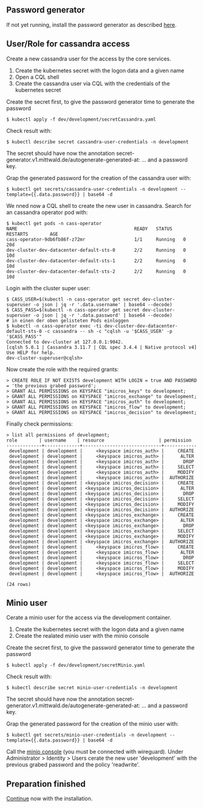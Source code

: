 ## Password generator
If not yet running, install the password generator as described [here](../../password-generator/readme.md).

## User/Role for cassandra access
Create a new cassandra user for the access by the core services.

1. Create the kubernetes secret with the logon data and a given name
2. Open a CQL shell
3. Create the cassandra user via CQL with the credentials of the kubernetes secret

Create the secret first, to give the password generator time to generate the password
```
$ kubectl apply -f dev/development/secretCassandra.yaml
```

Check result with:
```
$ kubectl describe secret cassandra-user-credentials -n development
```
The secret should have now the annotation secret-generator.v1.mittwald.de/autogenerate-generated-at: ... and a password key.

Grap the generated password for the creation of the cassandra user with:
```
$ kubectl get secrets/cassandra-user-credentials -n development --template={{.data.password}} | base64 -d
```

We nned now a CQL shell to create the new user in cassandra.
Search for an cassandra operator pod with:
```
$ kubectl get pods -n cass-operator
NAME                                           READY   STATUS    RESTARTS        AGE
cass-operator-9db6fb86f-z72mr                  1/1     Running   0               20d
dev-cluster-dev-datacenter-default-sts-0       2/2     Running   0               10d
dev-cluster-dev-datacenter-default-sts-1       2/2     Running   0               10d
dev-cluster-dev-datacenter-default-sts-2       2/2     Running   0               10d
```

Login with the cluster super user:
```
$ CASS_USER=$(kubectl -n cass-operator get secret dev-cluster-superuser -o json | jq -r '.data.username' | base64 --decode)
$ CASS_PASS=$(kubectl -n cass-operator get secret dev-cluster-superuser -o json | jq -r '.data.password' | base64 --decode)
# in einen der oben gelisteten Pods einloggen
$ kubectl -n cass-operator exec -ti dev-cluster-dev-datacenter-default-sts-0 -c cassandra -- sh -c "cqlsh -u '$CASS_USER' -p '$CASS_PASS'"
Connected to dev-cluster at 127.0.0.1:9042.
[cqlsh 5.0.1 | Cassandra 3.11.7 | CQL spec 3.4.4 | Native protocol v4]
Use HELP for help.
dev-cluster-superuser@cqlsh>
```

Now create the role with the required grants:
```
> CREATE ROLE IF NOT EXISTS development WITH LOGIN = true AND PASSWORD = 'the previous grabed password';
> GRANT ALL PERMISSIONS on KEYSPACE "imicros_keys" to development;
> GRANT ALL PERMISSIONS on KEYSPACE "imicros_exchange" to development;
> GRANT ALL PERMISSIONS on KEYSPACE "imicros_auth" to development;
> GRANT ALL PERMISSIONS on KEYSPACE "imicros_flow" to development;
> GRANT ALL PERMISSIONS on KEYSPACE "imicros_decision" to development;
```

Finally check permissions:
```
> list all permissions of development;
role        | username    | resource                    | permission
-------------+-------------+-----------------------------+------------
 development | development |     <keyspace imicros_auth> |     CREATE
 development | development |     <keyspace imicros_auth> |      ALTER
 development | development |     <keyspace imicros_auth> |       DROP
 development | development |     <keyspace imicros_auth> |     SELECT
 development | development |     <keyspace imicros_auth> |     MODIFY
 development | development |     <keyspace imicros_auth> |  AUTHORIZE
 development | development | <keyspace imicros_decision> |     CREATE
 development | development | <keyspace imicros_decision> |      ALTER
 development | development | <keyspace imicros_decision> |       DROP
 development | development | <keyspace imicros_decision> |     SELECT
 development | development | <keyspace imicros_decision> |     MODIFY
 development | development | <keyspace imicros_decision> |  AUTHORIZE
 development | development | <keyspace imicros_exchange> |     CREATE
 development | development | <keyspace imicros_exchange> |      ALTER
 development | development | <keyspace imicros_exchange> |       DROP
 development | development | <keyspace imicros_exchange> |     SELECT
 development | development | <keyspace imicros_exchange> |     MODIFY
 development | development | <keyspace imicros_exchange> |  AUTHORIZE
 development | development |     <keyspace imicros_flow> |     CREATE
 development | development |     <keyspace imicros_flow> |      ALTER
 development | development |     <keyspace imicros_flow> |       DROP
 development | development |     <keyspace imicros_flow> |     SELECT
 development | development |     <keyspace imicros_flow> |     MODIFY
 development | development |     <keyspace imicros_flow> |  AUTHORIZE

(24 rows)
```

## Minio user
Cerate a minio user for the access via the development container.

1. Create the kubernetes secret with the logon data and a given name
2. Create the realated minio user with the minio console

Create the secret first, to give the password generator time to generate the password
```
$ kubectl apply -f dev/development/secretMinio.yaml
```

Check result with:
```
$ kubectl describe secret minio-user-credentials -n development
```
The secret should have now the annotation secret-generator.v1.mittwald.de/autogenerate-generated-at: ... and a password key.

Grap the generated password for the creation of the minio user with:
```
$ kubectl get secrets/minio-user-credentials -n development --template={{.data.password}} | base64 -d
```

Call the [minio console](http://minio-console.minio.svc.cluster.local:9090/login) (you must be connected with wireguard).
Under Administrator > Identity > Users cerate the new user 'development' with the previous grabed password and the policy 'readwrite'.


## Preparation finished
[Continue](../readme.md) now with the installation.
